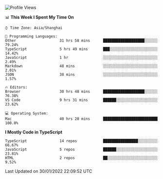<!--START_SECTION:waka-->
![Profile Views](http://img.shields.io/badge/Profile%20Views-0-blue)

📊 **This Week I Spent My Time On** 

```text
⌚︎ Time Zone: Asia/Shanghai

💬 Programming Languages: 
Other                    31 hrs 58 mins      ███████████████████░░░░░░   79.24% 
TypeScript               5 hrs 49 mins       ███░░░░░░░░░░░░░░░░░░░░░░   14.42% 
JavaScript               1 hr                ░░░░░░░░░░░░░░░░░░░░░░░░░   2.49% 
Markdown                 48 mins             ░░░░░░░░░░░░░░░░░░░░░░░░░   2.01% 
JSON                     38 mins             ░░░░░░░░░░░░░░░░░░░░░░░░░   1.57%

🔥 Editors: 
Browser                  30 hrs 48 mins      ███████████████████░░░░░░   76.38% 
VS Code                  9 hrs 31 mins       ██████░░░░░░░░░░░░░░░░░░░   23.62%

💻 Operating System: 
Mac                      40 hrs 20 mins      █████████████████████████   100.0%

```

**I Mostly Code in TypeScript** 

```text
TypeScript               14 repos            ████████████████░░░░░░░░░   66.67% 
JavaScript               5 repos             ██████░░░░░░░░░░░░░░░░░░░   23.81% 
HTML                     2 repos             ██░░░░░░░░░░░░░░░░░░░░░░░   9.52%

```



 Last Updated on 30/01/2022 22:09:52 UTC
<!--END_SECTION:waka-->
